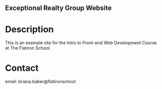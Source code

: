 Exceptional Realty Group Website
---

# Description

This is an example site for the Intro to Front-end Web Development Course at The Flatiron School.

# Contact

email: briana.baker@flatironschool
